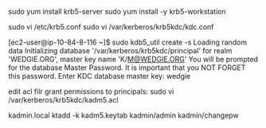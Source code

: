 
sudo yum install krb5-server
sudo yum install -y krb5-workstation

sudo vi /etc/krb5.conf
sudo vi /var/kerberos/krb5kdc/kdc.conf

[ec2-user@ip-10-84-8-116 ~]$ sudo kdb5_util create -s
Loading random data
Initializing database '/var/kerberos/krb5kdc/principal' for realm 'WEDGIE.ORG',
master key name 'K/M@WEDGIE.ORG'
You will be prompted for the database Master Password.
It is important that you NOT FORGET this password.
Enter KDC database master key: wedgie

edit acl filr grant permissions to principals:
sudo vi /var/kerberos/krb5kdc/kadm5.acl

kadmin.local
ktadd -k kadm5.keytab kadmin/admin kadmin/changepw

